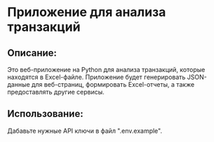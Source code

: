 # Приложение для анализа транзакций

## Описание:

Это веб-приложение на Python для анализа транзакций, которые находятся в Excel-файле. Приложение будет генерировать
JSON-данные для веб-страниц, формировать Excel-отчеты, а также предоставлять другие сервисы.

## Использование:

Дабавьте нужные API ключи в файл ".env.example".

